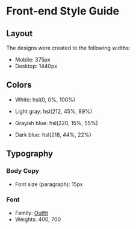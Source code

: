 # Front-end Style Guide

## Layout

The designs were created to the following widths:

- Mobile: 375px
- Desktop: 1440px

## Colors
<!-- Neutral -->
- White: hsl(0, 0%, 100%)

<!-- Neutral -->
- Light gray: hsl(212, 45%, 89%)

<!-- Secondary -->
- Grayish blue: hsl(220, 15%, 55%)

<!-- Primary -->
- Dark blue: hsl(218, 44%, 22%)

## Typography

### Body Copy

- Font size (paragraph): 15px

### Font

- Family: [Outfit](https://fonts.google.com/specimen/Outfit)
- Weights: 400, 700
